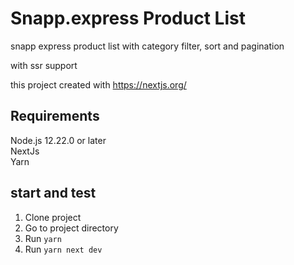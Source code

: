 # Snapp.express Product List

snapp express product list with category filter, sort and pagination

with ssr support

this project created with https://nextjs.org/

## Requirements

Node.js 12.22.0 or later<br />
NextJs<br />
Yarn

## start and test

1. Clone project
2. Go to project directory
3. Run `yarn`
4. Run `yarn next dev` 
